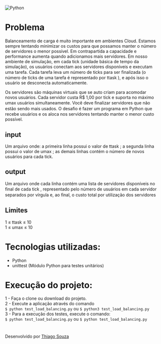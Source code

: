#
![Python](https://img.shields.io/static/v1?label=python&message=v3.8.9&color=blue&logo=PYTHON)

# Problema
Balanceamento de carga é muito importante em ambientes Cloud. Estamos sempre tentando minimizar os custos para que possamos manter o número de servidores o menor possível. Em contrapartida a capacidade e performance aumenta quando adicionamos mais servidores. Em nosso ambiente de simulação, em cada tick  (unidade básica de tempo da simulação), os usuários conectam aos servidores disponíveis e executam uma tarefa. Cada tarefa leva um número de ticks para ser ﬁnalizada (o número de ticks de uma tarefa é representado por ttask ), e após isso o usuário se desconecta automaticamente.

Os servidores são máquinas virtuais que se auto criam para acomodar novos usuários. Cada servidor custa R$ 1,00 por tick e suporta no máximo umax usuários simultaneamente. Você deve ﬁnalizar servidores que não estão sendo mais usados. O desaﬁo é fazer um programa em Python que recebe usuários e os aloca nos servidores tentando manter o menor custo possível.

## input
Um arquivo onde: a primeira linha possui o valor de ttask ;
a segunda linha possui o valor de umax ;
as demais linhas contém o número de novos usuários para cada tick.

## output
Um arquivo onde cada linha contém uma lista de servidores disponíveis no ﬁnal de cada tick , representado pelo número de usuários em cada servidor separados por vírgula e, ao ﬁnal, o custo total por utilização dos servidores

## Limites
1 ≤ ttask ≤ 10 <br>
1 ≤ umax ≤ 10

# Tecnologias utilizadas: 
- Python
- unittest (Módulo Python para testes unitários)

# Execução do projeto:
1 - Faça o clone ou download do projeto.\
2 - Execute a aplicação através do comando\
```$ python test_load_balancing.py``` ou ```$ python3 test_load_balancing.py```\
3 - Para a execução dos testes, execute o comando:\
```$ python test_load_balancing.py``` ou ```$ python test_load_balancing.py```

#
Desenvolvido por [Thiago Souza](https://www.linkedin.com/in/thiagosouzalink/)